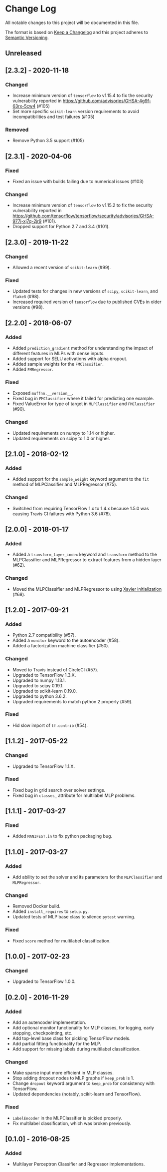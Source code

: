 # Change Log
All notable changes to this project will be documented in this file.

The format is based on [Keep a Changelog](http://keepachangelog.com/)
and this project adheres to [Semantic Versioning](http://semver.org/).

## Unreleased

## [2.3.2] - 2020-11-18

### Changed

- Increase minimum version of `tensorflow` to v1.15.4 to fix the security vulnerability reported in https://github.com/advisories/GHSA-4g9f-63rx-5cw4 (#105)
- Set more specific `scikit-learn` version requirements to avoid incompatibilities and test failures (#105)

### Removed
- Remove Python 3.5 support (#105)

## [2.3.1] - 2020-04-06

### Fixed
- Fixed an issue with builds failing due to numerical issues (#103)

### Changed
- Increase minimum version of `tensorflow` to v1.15.2 to fix the security vulnerability reported in https://github.com/tensorflow/tensorflow/security/advisories/GHSA-977j-xj7q-2jr9 (#101).
- Dropped support for Python 2.7 and 3.4 (#101).

## [2.3.0] - 2019-11-22

### Changed
- Allowed a recent version of `scikit-learn` (#99).

### Fixed
- Updated tests for changes in new versions of `scipy`, `scikit-learn`, and `flake8` (#98).
- Increased required version of `tensorflow` due to published CVEs in older versions (#98).

## [2.2.0] - 2018-06-07

### Added

- Added `prediction_gradient` method for understanding the impact of different
  features in MLPs with dense inputs.
- Added support for SELU activations with alpha dropout.
- Added sample weights for the `FMClassifier`.
- Added `FMRegressor`.

### Fixed

- Exposed `muffnn.__version__`.
- Fixed bug in `FMClassifier` where it failed for predicting one example.
- Fixed ValueError for type of target in `MLPClassifier` and `FMClassifier` (#90).

### Changed

- Updated requirements on numpy to 1.14 or higher.
- Updated requirements on scipy to 1.0 or higher.

## [2.1.0] - 2018-02-12

### Added

- Added support for the `sample_weight` keyword argument to the `fit`
  method of MLPClassifier and MLPRegressor (#75).

### Changed

- Switched from requiring TensorFlow 1.x to 1.4.x because 1.5.0 was causing
  Travis CI failures with Python 3.6 (#78).

## [2.0.0] - 2018-01-17

### Added

- Added a `transform_layer_index` keyword and `transform` method to the
  MLPClassifier and MLPRegressor to extract features from a hidden layer (#62).

### Changed

- Moved the MLPClassifier and MLPRegressor to using
  [Xavier initialization](https://www.tensorflow.org/api_docs/python/tf/contrib/layers/xavier_initializer) (#68).

## [1.2.0] - 2017-09-21

### Added

- Python 2.7 compatibility (#57).
- Added a `monitor` keyword to the autoencoder (#58).
- Added a factorization machine classifier (#50).

### Changed

- Moved to Travis instead of CircleCI (#57).
- Upgraded to TensorFlow 1.3.X.
- Upgraded to numpy 1.13.1.
- Upgraded to scipy 0.19.1.
- Upgraded to scikit-learn 0.19.0.
- Upgraded to python 3.6.2.
- Upgraded requirements to match python 2 properly (#59).

### Fixed

- Hid slow import of `tf.contrib` (#54).

## [1.1.2] - 2017-05-22

### Changed

- Upgraded to TensorFlow 1.1.X.

### Fixed

- Fixed bug in grid search over solver settings.
- Fixed bug in `classes_` attribute for multilabel MLP problems.

## [1.1.1] - 2017-03-27

### Fixed

- Added `MANIFEST.in` to fix python packaging bug.

## [1.1.0] - 2017-03-27

### Added

- Add ability to set the solver and its parameters for the `MLPClassifier` and `MLPRegressor`.

### Changed

- Removed Docker build.
- Added `install_requires` to `setup.py`.
- Updated tests of MLP base class to silence `pytest` warning.

### Fixed

- Fixed `score` method for multilabel classification.

## [1.0.0] - 2017-02-23

### Changed

- Upgraded to TensorFlow 1.0.0.

## [0.2.0] - 2016-11-29

### Added

- Add an autencoder implementation.
- Add optional monitor functionality for MLP classes, for logging, early
  stopping, checkpointing, etc.
- Add top-level base class for pickling TensorFlow models.
- Add partial fitting functionality for the MLP.
- Add support for missing labels during multilabel classification.

### Changed

- Make sparse input more efficient in MLP classes.
- Stop adding dropout nodes to MLP graphs if `keep_prob` is 1.
- Change `dropout` keyword argument to `keep_prob` for consistency with
  TensorFlow.
- Updated dependencies (notably, scikit-learn and TensorFlow).

### Fixed

- `LabelEncoder` in the MLPClassifier is pickled properly.
- Fix multilabel classification, which was broken previously.

## [0.1.0] - 2016-08-25

### Added

- Multilayer Perceptron Classifier and Regressor implementations.
